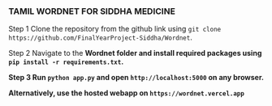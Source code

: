 ### TAMIL WORDNET FOR SIDDHA MEDICINE

Step 1
Clone the repository from the github link using 
`git clone https://github.com/FinalYearProject-Siddha/Wordnet`.

Step 2
Navigate to the <b>Wordnet<b> folder and install required packages using
`pip install -r requirements.txt`.

Step 3
Run `python app.py` and open `http://localhost:5000` on any browser.

Alternatively, use the hosted webapp on `https://wordnet.vercel.app`